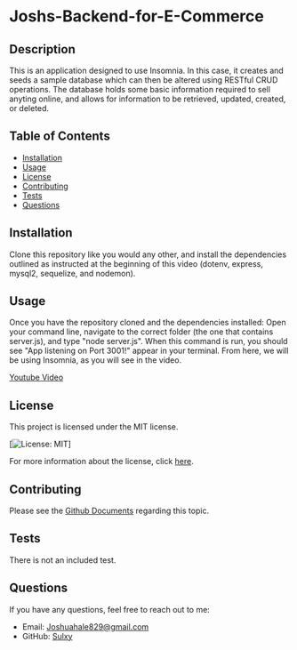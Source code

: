# Joshs-Backend-for-E-Commerce

## Description
This is an application designed to use Insomnia. In this case, it creates and seeds a sample database which can then be altered using RESTful CRUD operations. The database holds some basic information required to sell anyting online, and allows for information to be retrieved, updated, created, or deleted. 

## Table of Contents
- [Installation](#installation)
- [Usage](#usage)
- [License](#license)
- [Contributing](#contributing)
- [Tests](#tests)
- [Questions](#questions)

## Installation
Clone this repository like you would any other, and install the dependencies outlined as instructed at the beginning of this video (dotenv, express, mysql2, sequelize, and nodemon).

## Usage
Once you have the repository cloned and the dependencies installed: Open your command line, navigate to the correct folder (the one that contains server.js), and type "node server.js". When this command is run, you should see "App listening on Port 3001!" appear in your terminal. From here, we will be using Insomnia, as you will see in the video. 

[Youtube Video](https://youtu.be/Pws97uH-zEQ)

## License
This project is licensed under the MIT license.

[![License: MIT](https://img.shields.io/badge/License-MIT-yellow.svg)]

For more information about the license, click [here](https://opensource.org/licenses/MIT).

## Contributing
Please see the [Github Documents](https://docs.github.com/en/get-started/exploring-projects-on-github/contributing-to-a-project) regarding this topic. 

## Tests
There is not an included test. 

## Questions
If you have any questions, feel free to reach out to me:
- Email: Joshuahale829@gmail.com
- GitHub: [Sulxy](https://github.com/Sulxy)
